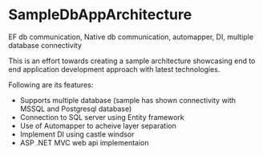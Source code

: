 SampleDbAppArchitecture
=======================

EF db communication, Native db communication, automapper, DI, multiple database connectivity

This is an effort towards creating a sample architecture showcasing end to end application development approach with latest technologies.

Following are its features:

- Supports multiple database (sample has shown connectivity with MSSQL  and Postgresql database)
- Connection to SQL server using Entity framework
- Use of Automapper to acheive layer separation
- Implement DI using castle windsor
- ASP .NET MVC web api implementaion
